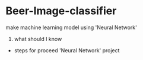 # Beer-Image-classifier
make machine learning model using 'Neural Network'

1. what should I know
- steps for proceed 'Neural Network' project
